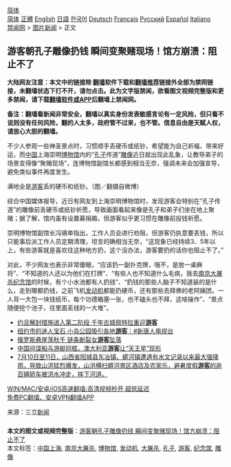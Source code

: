  <!-- 面包屑导航 --> <div class="breadcrumb"><!-- GTranslate: https://gtranslate.io/ -->  <div class="switcher notranslate">  <div class="selected">  <a href="#" onclick="return false;"> 简体</a>  </div>  <div class="option">  <a href="https://www.bannedbook.org" onclick="doGTranslate('zh-CN|zh-CN');jQuery('div.switcher div.selected a').html(jQuery(this).html());return false;" title="简体中文" class="nturl selected"> 简体</a>  <a href="https://www.bannedbook.org/zh-tw/" onclick="doGTranslate('zh-CN|zh-TW');jQuery('div.switcher div.selected a').html(jQuery(this).html());return false;" title="繁體中文" class="nturl"> 正體</a>  <a href="https://www.bannedbook.org/en/" onclick="doGTranslate('zh-CN|en');jQuery('div.switcher div.selected a').html(jQuery(this).html());return false;" title="English" class="nturl"> English</a>  <a href="https://www.bannedbook.org/ja/" onclick="doGTranslate('zh-CN|ja');jQuery('div.switcher div.selected a').html(jQuery(this).html());return false;" title="日本語" class="nturl"> 日語</a>  <a href="https://www.bannedbook.org/ko/" onclick="doGTranslate('zh-CN|ko');jQuery('div.switcher div.selected a').html(jQuery(this).html());return false;" title="한국어" class="nturl"> 한국어</a>  <a href="https://www.bannedbook.org/de/" onclick="doGTranslate('zh-CN|de');jQuery('div.switcher div.selected a').html(jQuery(this).html());return false;" title="Deutsch" class="nturl"> Deutsch</a>  <a href="https://www.bannedbook.org/fr/" onclick="doGTranslate('zh-CN|fr');jQuery('div.switcher div.selected a').html(jQuery(this).html());return false;" title="Français" class="nturl"> Français</a>  <a href="https://www.bannedbook.org/ru/" onclick="doGTranslate('zh-CN|ru');jQuery('div.switcher div.selected a').html(jQuery(this).html());return false;" title="Русский" class="nturl"> Русский</a>  <a href="https://www.bannedbook.org/es/" onclick="doGTranslate('zh-CN|es');jQuery('div.switcher div.selected a').html(jQuery(this).html());return false;" title="Español" class="nturl"> Español</a>  <a href="https://www.bannedbook.org/it/" onclick="doGTranslate('zh-CN|it');jQuery('div.switcher div.selected a').html(jQuery(this).html());return false;" title="Italiano" class="nturl"> Italiano</a>  </div>  </div>      <div class='breadcrumb-sub'><!-- Breadcrumb NavXT 6.3.0 --> <a href="https://www.bannedbook.org/" class="home">禁闻网</a> &gt; <a href="https://www.bannedbook.org/bnews/topimagenews/" class="category">图片新闻</a> &gt; 正文</div></div><h2>游客朝孔子雕像扔钱 瞬间变聚赌现场！馆方崩溃：阻止不了</h2> <p class="notice"><b>大陆网友注意：本文中的链接除 <a href="https://github.com/bannedbook/fanqiang" >翻墙</a>软件下载和<a href="https://github.com/killgcd/justmysocks/blob/master/README.md">翻墙推荐</a>链接外全部为禁网链接，未翻墙状态下打不开，请勿点击。此为文字版禁闻，欲看图文视频完整版和更多禁闻，请下载<a href="https://github.com/bannedbook/fanqiang">翻墙软件或APP</a>后翻墙上禁闻网。</p><p>备注：翻墙看新闻非常安全，翻墙以真实身份发表敏感言论有一定风险，但只看不说则没有任何风险，翻的人太多，政府管不过来，也不管。信息自由是天赋人权，请放心大胆的翻墙。</b></p>  <div class="entry"> <p>不少人参观一些神圣景点时，习惯顺手丢硬币或纸钞，希望能为自己祈福、带来好运，而<span class='wp_keywordlink_affiliate'><a href="https://www.bannedbook.org/" title="中国" target="_blank">中国</a></span>上海崇明<a href="https://www.bannedbook.org/bnews/tag/%e5%8d%9a%e7%89%a9%e9%a6%86/" class="st_tag internal_tag" rel="tag" title="标签 博物馆 下的日志">博物馆</a>内的“<a href="https://www.bannedbook.org/bnews/tag/%e5%ad%94%e5%ad%90/" class="st_tag internal_tag" rel="tag" title="标签 孔子 下的日志">孔子</a>传道”<a href="https://www.bannedbook.org/bnews/tag/%E9%9B%95%E5%83%8F/" class="st_tag internal_tag" rel="tag" title="标签 雕像 下的日志">雕像</a>近日就出现此乱象，让教导弟子的场景变得像“聚赌现场”，连博物馆副馆长都感到相当无奈，强调未来会加强宣导，避免类似事件再度发生。</p> <p>满地全是<a href="https://www.bannedbook.org/bnews/tag/%E6%B8%B8%E5%AE%A2/" class="st_tag internal_tag" rel="tag" title="标签 游客 下的日志">游客</a>丢的硬币和纸钞。（图／翻摄自微博）</p>  <p>综合中国媒体报导，近日有网友到上海崇明博物馆时，发现游客会特别在“孔子传道”的雕像前丢硬币或纸钞祈愿，导致画面看起来像是孔子和弟子们坐在地上聚赌；据了解，馆内虽有设置募捐箱，但游客似乎更习惯在雕像前投钱祈愿。</p> <p>崇明博物馆副馆长冯锡单指出，工作人员会进行劝阻，但游客仍执意要丢钱，所以只能事后派工作人员定期清理，坦言的确相当无奈，“这现象已经持续3、5年以上，有些游客就是喜欢往这种地方扔，这个没办法，游客要扔的话你也阻止不了。”</p>  <p>对此，不少网友也表示非常傻眼，“应该扔一副扑克牌，哦不，是放一桌麻将”、“不知道的人还以为他们在打牌”、“有些人也不知道什么毛病，我去<a href="https://www.bannedbook.org/bnews/tag/%e5%8d%97%e4%ba%ac%e5%a4%a7%e5%b1%a0%e6%9d%80/" class="st_tag internal_tag" rel="tag" title="标签 南京大屠杀 下的日志">南京大屠杀</a><a href="https://www.bannedbook.org/bnews/tag/%E7%BA%AA%E5%BF%B5%E9%A6%86/" class="st_tag internal_tag" rel="tag" title="标签 纪念馆 下的日志">纪念馆</a>的时候，有个小水池都有人扔钱”、“扔钱的那些人脑子不知道装的是什么，走到哪都扔钱，之前飞机<a href="https://www.bannedbook.org/bnews/tag/%e5%8f%91%e5%8a%a8%e6%9c%ba/" class="st_tag internal_tag" rel="tag" title="标签 发动机 下的日志">发动机</a>都能扔硬币，还有那些去拜佛的老阿姨团，一人背一大包一块钱纸币，每个功德箱塞一张，也不磕头也不拜，这啥操作”、“景点随便挖个池子，往里面丢钱的一大堆”。</p> <ul class='op-related-articles' title='相关阅读'> <li><a href='https://www.bannedbook.org/bnews/baitai/20210718/1589528.html' target='_blank'>约旦解封措施进入第二阶段 千年古城佩特拉重迎<b>游客</b></a></li> <li><a href='https://www.bannedbook.org/bnews/bannedvideo/20210716/1588330.html' target='_blank'>纽约市的迷人宝石 小岛公园吸引各地<b>游客</b>｜#新唐人电视台</a></li> <li><a href='https://www.bannedbook.org/bnews/bannedvideo/20210716/1588165.html' target='_blank'>俄罗斯悬崖荡秋千 链条断裂女<b>游客</b>坠落</a></li> <li><a href='https://www.bannedbook.org/bnews/headline/20210715/1587890.html' target='_blank'>中国间谍船与游艇同框，澳大利亚<b>游客</b>让“天王星”现形</a></li> <li><a href='https://www.bannedbook.org/bnews/bannedvideo/20210715/1587575.html' target='_blank'>7月10日至11日，山西省阳城县东冶镇、蟒河镇遭遇有水文记录以来最大强降雨，导致山洪猛烈爆发，山洪横扫蟒河景区酒店及农家乐，避暑度假<b>游客</b>的逾百辆轿车被洪水冲走，摔下河道。</a></li> </ul> <p class="texttj"> <a href="https://github.com/bannedbook/fanqiang/wiki/V2ray%E6%9C%BA%E5%9C%BA" target="_blank">WIN/MAC/安卓/iOS高速翻墙:高清视频秒开,超低延迟</a><br/> <a href="https://github.com/bannedbook/fanqiang/wiki/%E7%A6%81%E9%97%BB%E7%BD%91%E5%AE%89%E5%8D%93%E7%BF%BB%E5%A2%99%E6%96%B0%E9%97%BBAPP" target="_blank">免费PC翻墙、安卓VPN翻墙APP</a></p> <p> 来源：三立<span class='wp_keywordlink_affiliate'><a href="https://www.bannedbook.org/" title="新闻">新闻</a></span> </p><a name='sharetosocial'></a>  <div style="margin-bottom:5px;padding-bottom:5px;clear:both"> <div id="archive-pix-1" class="banner-ads"> <!-- AuctionX Display platform tag START --> <div id="26318x728x90x621x_ADSLOT2" clicktrack="%%CLICK_URL_ESC%%"></div> <!-- AuctionX Display platform tag END --> </div> <div id="archive-pix-2" class="banner-ads"> <!-- AuctionX Display platform tag START --> <div id="26315x300x250x621x_ADSLOT2" clicktrack="%%CLICK_URL_ESC%%"></div> <!-- AuctionX Display platform tag END --> </div> </div>    <div id="archive-pix-1" class="banner-ads"> <!-- AuctionX Display platform tag START --> <div id="26318x728x90x621x_ADSLOT3" clicktrack="%%CLICK_URL_ESC%%"></div> <!-- AuctionX Display platform tag END --> </div> <div><b>本文的图文或视频完整版</b>：<a href='https://www.bannedbook.org/bnews/topimagenews/20210719/1589716.html'>游客朝孔子雕像扔钱 瞬间变聚赌现场！馆方崩溃：阻止不了</a></div>  </div><!--END ENTRY--> <div class="postfooter"> <div>本文标签：<a href="https://www.bannedbook.org/bnews/tag/%E4%B8%AD%E5%9B%BD%E4%B8%8A%E6%B5%B7/" rel="tag">中国上海</a>, <a href="https://www.bannedbook.org/bnews/tag/%e5%8d%97%e4%ba%ac%e5%a4%a7%e5%b1%a0%e6%9d%80/" rel="tag">南京大屠杀</a>, <a href="https://www.bannedbook.org/bnews/tag/%e5%8d%9a%e7%89%a9%e9%a6%86/" rel="tag">博物馆</a>, <a href="https://www.bannedbook.org/bnews/tag/%e5%8f%91%e5%8a%a8%e6%9c%ba/" rel="tag">发动机</a>, <a href="https://www.bannedbook.org/bnews/tag/%e5%a4%a7%e5%b1%a0%e6%9d%80/" rel="tag">大屠杀</a>, <a href="https://www.bannedbook.org/bnews/tag/%e5%ad%94%e5%ad%90/" rel="tag">孔子</a>, <a href="https://www.bannedbook.org/bnews/tag/%E6%B8%B8%E5%AE%A2/" rel="tag">游客</a>, <a href="https://www.bannedbook.org/bnews/tag/%E7%BA%AA%E5%BF%B5%E9%A6%86/" rel="tag">纪念馆</a>, <a href="https://www.bannedbook.org/bnews/tag/%E9%9B%95%E5%83%8F/" rel="tag">雕像</a></div>  </div><!--END POSTFOOTER--> 